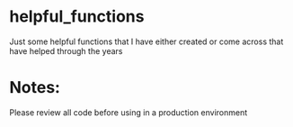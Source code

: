 # helpful_functions
Just some helpful functions that I have either created or come across that have helped through the years


# Notes:
Please review all code before using in a production environment
